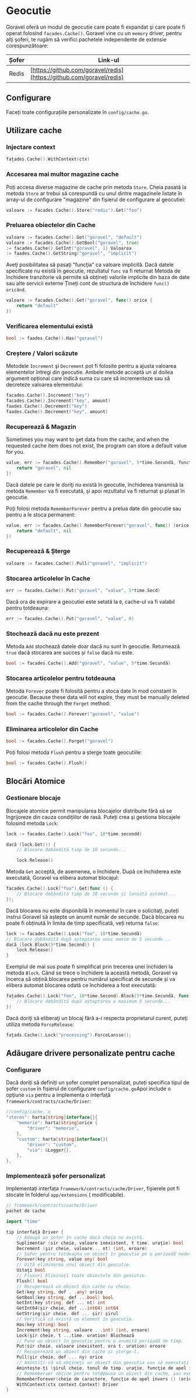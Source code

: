# Geocutie

Goravel oferă un modul de geocutie care poate fi expandat şi care poate fi operat folosind `facades.Cache()`. Goravel vine cu un `memory`
driver, pentru alţi şoferi, te rugăm să verifici pachetele independente de extensie corespunzătoare:

| Șofer | Link-ul                                                                                              |
| ----- | ---------------------------------------------------------------------------------------------------- |
| Redis | [https://github.com/goravel/redis](https://github.com/goravel/redis) |

## Configurare

Faceți toate configurațiile personalizate în `config/cache.go`.

## Utilizare cache

### Injectare context

```go
fațades.Cache().WithContext(ctx)
```

### Accesarea mai multor magazine cache

Poți accesa diverse magazine de cache prin metoda `Store`. Cheia pasată la metoda `Store` ar trebui să corespundă cu
unul dintre magazinele listate în array-ul de configurare "magazine" din fișierul de configurare al geocutiei:

```go
valoare := facades.Cache().Store("redis").Get("foo")
```

### Preluarea obiectelor din Cache

```go
valoare := facades.Cache().Get("goravel", "default")
valoare := facades.Cache().GetBool("goravel", true)
:= facades.Cache().GetInt("goravel", 1) Valoarea
:= faades.Cache().GetString("goravel", "implicit")
```

Aveţi posibilitatea să pasaţi "funcţia" ca valoare implicită. Dacă datele specificate nu există în geocutie, rezultatul `func` va fi returnat
Metoda de închidere tranzitorie vă permite să obțineți valorile implicite din baza de date sau alte servicii externe
Țineți cont de structura de închidere `func() oricând`.

```go
valoare := facades.Cache().Get("goravel", func() orice {
    return "default"
})
```

### Verificarea elementului există

```go
bool := faades.Cache().Has("goravel")
```

### Creștere / Valori scăzute

Metodele `Increment` şi `Decrement` pot fi folosite pentru a ajusta valoarea elementelor întregi din geocutie. Ambele metode
acceptă un al doilea argument opțional care indică suma cu care să incrementeze sau să decreteze valoarea elementului:

```go
facades.Cache().Increment("key")
facades.Cache().Increment("key", amount)
faades.Cache().Decrement("key")
faades.Cache().Decrement("key", amount)
```

### Recuperează & Magazin

Sometimes you may want to get data from the cache, and when the requested cache item does not exist, the program can
store a default value for you.

```go
value, err := facades.Cache().Remember("goravel", 5*time.Secundă, funcție () (eroare) {
    return "goravel", nil
})
```

Dacă datele pe care le doriţi nu există în geocutie, închiderea transmisă la metoda `Remember` va fi executată, şi apoi
rezultatul va fi returnat şi plasat în geocutie.

Poți folosi metoda `RememberForever` pentru a prelua date din geocutie sau pentru a le stoca permanent:

```go
value, err := facades.Cache().RememberForever("goravel", func() (orice eroare) {
    return "default", nil
})
```

### Recuperează & Șterge

```go
valoare := facades.Cache().Pull("goravel", "implicit")
```

### Stocarea articolelor în Cache

```go
err := facades.Cache().Put("goravel", "value", 5*time.Secd)
```

Dacă ora de expirare a geocutiei este setată la `0`, cache-ul va fi valabil pentru totdeauna:

```go
err := facades.Cache().Put("goravel", "value", 0)
```

### Stochează dacă nu este prezent

Metoda `Add` stochează datele doar dacă nu sunt în geocutie. Returnează `true` dacă stocarea are succes și `false` dacă
nu este.

```go
bool := facades.Cache().Add("goravel", "value", 5*time.Secundă)
```

### Stocarea articolelor pentru totdeauna

Metoda `Forever` poate fi folosită pentru a stoca date în mod constant în geocutie. Because these data will not expire, they must
be manually deleted from the cache through the `Forget` method:

```go
bool := facades.Cache().Forever("goravel", "value")
```

### Eliminarea articolelor din Cache

```go
bool := facades.Cache().Forget("goravel")
```

Poți folosi metoda `Flush` pentru a șterge toate geocutiile:

```go
bool := facades.Cache().Flush()
```

## Blocări Atomice

### Gestionare blocaje

Blocajele atomice permit manipularea blocajelor distribuite fără să se îngrijoreze din cauza condițiilor de rasă. Puteți crea și
gestiona blocajele folosind metoda `Lock`:

```go
lock := facades.Cache().Lock("foo", 10*time.secondd)

dacă (lock.Get()) {
    // Blocare dobândită timp de 10 secunde...

    lock.Release()

```

Metoda `Get` acceptă, de asemenea, o închidere. După ce închiderea este executată, Goravel va elibera automat blocajul:

```go
facades.Cache().Lock("foo").Get(func () {
    // Blocare dobândită timp de 10 secunde și lansată automat...
});
```

Dacă blocarea nu este disponibilă în momentul în care o solicitați, puteți instrui Goravel să aștepte un anumit număr de
secunde. Dacă blocarea nu poate fi obținută în limita de timp specificată, veți returna `false`:

```go
lock := facades.Cache().Lock("foo", 10*time.Secundă)
// Blocare dobândită după așteptarea unui maxim de 5 secunde...
dacă (lock.Block(5*time.Second)) {
    lock.Release()
}
```

Exemplul de mai sus poate fi simplificat prin trecerea unei închideri la metoda `Block`. Când se trece o închidere la această metodă,
Goravel va încerca să obțină blocarea pentru numărul specificat de secunde și va elibera automat blocarea
odată ce închiderea a fost executată:

```go
fațades.Cache().Lock("foo", 10*time.Second).Block(5*time.Secundă, func () {
    // Blocare dobândită după așteptarea a maximum 5 secunde...
})
```

Dacă doriţi să eliberaţi un blocaj fără a-i respecta proprietarul curent, puteţi utiliza metoda `ForceRelease`:

```go
fațads.Cache().Lock("processing").ForceLansse();
```

## Adăugare drivere personalizate pentru cache

### Configurare

Dacă doriți să definiți un șofer complet personalizat, puteți specifica tipul de șofer `custom` în fișierul de configurare `config/cache.go`Apoi include o opţiune `via` pentru a implementa o interfaţă `framework/contracts/cache/Driver`:

```go
//config/cache. o
"stores": harta[string]interface{}{
    "memorie": harta[string]orice {
        "driver": "memorie",
    },
    "custom": harta[string]interface{}{
        "driver": "custom",
        "via": &Logger{},
    },
},
```

### Implementează șofer personalizat

Implementați interfața `framework/contracts/cache/Driver`, fișierele pot fi stocate în folderul `app/extensions` (
modificabile).

```go
// framework/contracts/cache/Driver
pachet de cache

import "time"

tip interfață Driver {
    // Adaugă un șofer în cache dacă cheia nu există.
    Suplimentar (sir cheie, valoare inexistent, t time. uraţie) bool
    Decrement (şir cheie, valoare... nt) (int, eroare)
    // Șofer pentru totdeauna un obiect în geocutie pe o perioadă nedeterminată.
    Forever(key string, value any) bool
    // Uită eliminarea unui obiect din geocutie.
    Uitaţi bool
    // Fluxuri Eliminaţi toate obiectele din geocutie.
    Flush() bool
    // Recuperează un obiect din cache cu cheie.
    Get(key string, def . .any) orice
    GetBool(key string, def ...bool) bool
    GetInt(key string, def ... nt) int
    GetInt64(șir cheie, def ...int64) int64
    GetString(șir cheie, def ... șir) șirul
    // Verifică că există un element în geocutie.
    Has(key string) bool
    Increment(key string, valoare . .int) (int, eroare)
    Lock(şir cheie, t ...time. uration) Blochează
    // Pune un obiect în geocutie pentru o anumită perioadă de timp.
    Put(sir cheie, valoare inexistent, ora t. uration) eroare
    // Recuperează un obiect din cache și șterge-l.
    Pull(şir cheie, def ... ny) orice
    // Amintiţi-vă să obţineţi un obiect din geocutia sau să executaţi închiderea dată şi să stocaţi rezultatul.
    Amintește-ți (șirul cheie, tonul de timp. uraţie, funcţie de apel invers () (any, eroare)) (eroare)
    // Rememberver obţine pentru totdeauna un obiect din cache, sau execută închiderea dată și stochează rezultatul pentru totdeauna.
    RememberForever(cheie de caractere, funcție de apel invers () (oricare, eroare)) (oricare, eroare)
    WithContext(ctx context.Context) Driver
}
```
